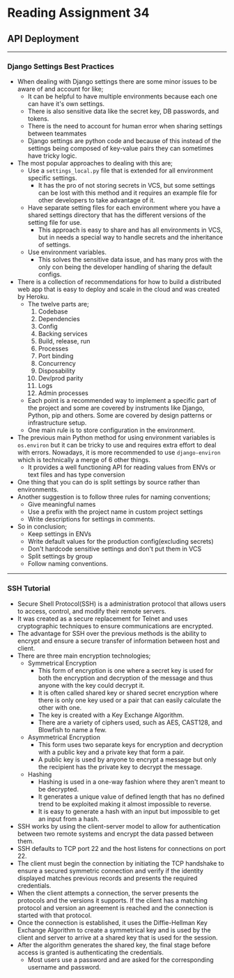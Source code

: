 # Reading Assignment 34

## API Deployment

---

### Django Settings Best Practices

- When dealing with Django settings there are some minor issues to be aware of and account for like; 
  - It can be helpful to have multiple environments because each one can have it's own settings.
  - There is also sensitive data like the secret key, DB passwords, and tokens.
  - There is the need to account for human error when sharing settings between teammates
  - Django settings are python code and because of this instead of the settings being composed of key-value pairs they can sometimes have tricky logic.
- The most popular approaches to dealing with this are;
  - Use a `settings_local.py` file that is extended for all environment specific settings.
    - It has the pro of not storing secrets in VCS, but some settings can be lost with this method and it requires an example file for other developers to take advantage of it.
  - Have separate setting files for each environment where you have a shared settings directory that has the different versions of the setting file for use.
    - This approach is easy to share and has all environments in VCS, but in needs a special way to handle secrets and the inheritance of settings.
  - Use environment variables.
    - This solves the sensitive data issue, and has many pros with the only con being the developer handling of sharing the default configs.
- There is a collection of recommendations for how to build a distributed web app that is easy to deploy and scale in the cloud and was created by Heroku.
  - The twelve parts are;
    1. Codebase
    2. Dependencies
    3. Config
    4. Backing services
    5. Build, release, run
    6. Processes
    7. Port binding
    8. Concurrency
    9. Disposability
    10. Dev/prod parity
    11. Logs
    12. Admin processes
  - Each point is a recommended way to implement a specific part of the project and some are covered by instruments like Django, Python, pip and others. Some are covered by design patterns or infrastructure setup.
  - One main rule is to store configuration in the environment.
- The previous main Python method for using environment variables is `os.environ` but it can be tricky to use and requires extra effort to deal with errors. Nowadays, it is more recommended to use `django-environ` which is technically a merge of 6 other things.
  - It provides a well functioning API for reading values from ENVs or text files and has type conversion
- One thing that you can do is split settings by source rather than environments.
- Another suggestion is to follow three rules for naming conventions;
  - Give meaningful names
  - Use a prefix with the project name in custom project settings
  - Write descriptions for settings in comments.
- So in conclusion;
  - Keep settings in ENVs
  - Write default values for the production config(excluding secrets)
  - Don't hardcode sensitive settings and don't put them in VCS
  - Split settings by group
  - Follow naming conventions.

---

### SSH Tutorial

- Secure Shell Protocol(SSH) is a administration protocol that allows users to access, control, and modify their remote servers.
- It was created as a secure replacement for Telnet and uses cryptographic techniques to ensure communications are encrypted.
- The advantage for SSH over the previous methods is the ability to encrypt and ensure a secure transfer of information between host and client. 
- There are three main encryption technologies;
  - Symmetrical Encryption
    - This form of encryption is one where a secret key is used for both the encryption and decryption of the message and thus anyone with the key could decrypt it.
    - It is often called shared key or shared secret encryption where there is only one key used or a pair that can easily calculate the other with one.
    - The key is created with a Key Exchange Algorithm.
    - There are a variety of ciphers used, such as AES, CAST128, and Blowfish to name a few.
  - Asymmetrical Encryption
    - This form uses two separate keys for encryption and decryption with a public key and a private key that form a pair.
    - A public key is used by anyone to encrypt a message but only the recipient has the private key to decrypt the message.
  - Hashing
    - Hashing is used in a one-way fashion where they aren't meant to be decrypted.
    - It generates a unique value of defined length that has no defined trend to be exploited making it almost impossible to reverse.
    - It is easy to generate a hash with an input but impossible to get an input from a hash.
- SSH works by using the client-server model to allow for authentication between two remote systems and encrypt the data passed between them.
- SSH defaults to TCP port 22 and the host listens for connections on port 22.
- The client must begin the connection by initiating the TCP handshake to ensure a secured symmetric connection and verify if the identity displayed matches previous records and presents the required credentials.
- When the client attempts a connection, the server presents the protocols and the versions it supports. If the client has a matching protocol and version an agreement is reached and the connection is started with that protocol.
- Once the connection is established, it uses the Diffie-Hellman Key Exchange Algorithm to create a symmetrical key and is used by the client and server to arrive at a shared key that is used for the session.
- After the algorithm generates the shared key, the final stage before access is granted is authenticating the credentials.
  - Most users use a password and are asked for the corresponding username and password.

